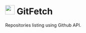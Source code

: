 # <img src="https://i.imgur.com/ECdH5mk.png" style="height: 30px; width: 30px;"> GitFetch
 Repositories listing using Github API.
